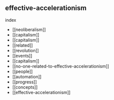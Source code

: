 ## effective-accelerationism 

index 

- [[neoliberalism]]
- [[capitalism]]
- [[capitalism]]
- [[related]]
- [[revolution]]
- [[events]]
- [[capitalism]]
- [[no-one-related-to-effective-accelerationism]]
- [[people]]
- [[automation]]
- [[progress]]
- [[concepts]]
- [[effective-accelerationism]]